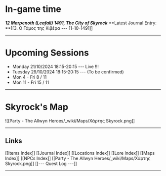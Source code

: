 # In-game time

***12 Marpenoth (Leafall) 1491, The City of Skyrock***
**Latest Journal Entry: **[[3. Ο Γάμος της Κιβέρα --- 11-10-1491]]

---

# Upcoming Sessions

- Monday 21/10/2024 18:15-20:15 --- Live !!!
- Tuesday 29/10/2024 18:15-20:15 --- (To be confirmed)
- Mon 4 - Fri 8 / 11
- Mon 11 - Fri 15 / 11


---

# Skyrock's Map

![[Party - The Allwyn Heroes/_wiki/Maps/Χάρτης Skyrock.png]]

---

## Links

[[Items Index]]
[[Journal Index]]
[[Locations Index]]
[[Lore Index]]
[[Maps Index]]
[[NPCs Index]]
[[Party - The Allwyn Heroes/_wiki/Maps/Χάρτης Skyrock.png]]
[[--- Quest Log ---]]

---

